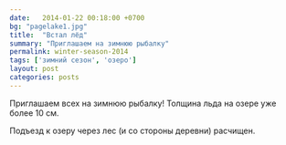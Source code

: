 ```yaml
---
date:   2014-01-22 00:18:00 +0700
bg: "pagelake1.jpg"
title:  "Встал лёд"
summary: "Приглашаем на зимнюю рыбалку"  
permalink: winter-season-2014
tags: ['зимний сезон', 'озеро']
layout: post
categories: posts
---
```

Приглашаем всех на зимнюю рыбалку! Толщина льда на озере уже более 10 см.

Подъезд к озеру через лес (и со стороны деревни) расчищен.
